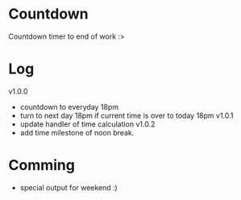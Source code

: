 # Countdown
Countdown timer to end of work :>

# Log
v1.0.0
 - countdown to everyday 18pm
 - turn to next day 18pm if current time is over to today 18pm
v1.0.1
 - update handler of time calculation
v1.0.2
 - add time milestone of noon break.

# Comming
 - special output for weekend :)
